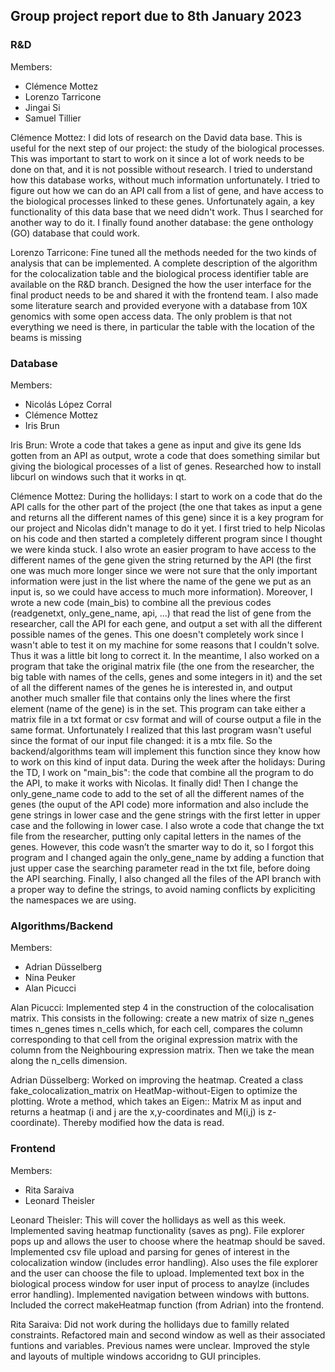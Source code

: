 ## Group project report due to 8th January 2023

### R&D
Members: 
- Clémence Mottez
- Lorenzo Tarricone 
- Jingai Si
- Samuel Tillier 

Clémence Mottez: I did lots of research on the David data base. This is useful for the next step of our project: the study of the biological processes. This was important to start to work on it since a lot of work needs to be done on that, and it is not possible without research. I tried to understand how this database works, without much information unfortunately. I tried to figure out how we can do an API call from a list of gene, and have access to the biological processes linked to these genes. Unfortunately again, a key functionality of this data base that we need didn't work. Thus I searched for another way to do it. I finally found another database: the gene onthology (GO) database that could work. 

Lorenzo Tarricone: Fine tuned all the methods needed for the two kinds of analysis that can be implemented. A complete description of the algorithm for the colocalization table and the biological process identifier table are available on the R&D branch. Designed the how the user interface for the final product needs to be and shared it with the frontend team. I also made some literature search and provided everyone with a database from 10X genomics with some open access data. The only problem is that not everything we need is there, in particular the table with the location of the beams is missing

### Database
Members:
- Nicolás López Corral
- Clémence Mottez
- Iris Brun

Iris Brun: Wrote a code that takes a gene as input and give its gene Ids gotten from an API as output, wrote a code that does something similar but giving the biological processes of a list of genes. Researched how to install libcurl on windows such that it works in qt.

Clémence Mottez: 
During the hollidays: I start to work on a code that do the API calls for the other part of the project (the one that takes as input a gene and returns all the different names of this gene) since it is a key program for our project and Nicolas didn't manage to do it yet. I first tried to help Nicolas on his code and then started a completely different program since I thought we were kinda stuck. I also wrote an easier program to have access to the different names of the gene given the string returned by the API (the first one was much more longer since we were not sure that the only important information were just in the list where the name of the gene we put as an input is, so we could have access to much more information). Moreover, I wrote a new code (main_bis) to combine all the previous codes (readgenetxt, only_gene_name, api, ...) that read the list of gene from the researcher, call the API for each gene, and output a set with all the different possible names of the genes. This one doesn't completely work since I wasn't able to test it on my machine for some reasons that I couldn't solve. Thus it was a little bit long to correct it. In the meantime, I also worked on a program that take the original matrix file (the one from the researcher, the big table with names of the cells, genes and some integers in it) and the set of all the different names of the genes he is interested in, and output another much smaller file that contains only the lines where the first element (name of the gene) is in the set. This program can take either a matrix file in a txt format or csv format and will of course output a file in the same format. Unfortunately I realized that this last program wasn't useful since the format of our input file changed: it is a mtx file. So the backend/algorithms team will implement this function since they know how to work on this kind of input data. 
During the week after the holidays: During the TD, I work on "main_bis": the code that combine all the program to do the API, to make it works with Nicolas. It finally did!
Then I change the only_gene_name code to add to the set of all the different names of the genes (the ouput of the API code) more information and also include the gene strings in lower case and the gene strings with the first letter in upper case and the following in lower case. I also wrote a code that change the txt file from the researcher, putting only capital letters in the names of the genes. However, this code wasn’t the smarter way to do it, so I forgot this program and I changed again the only_gene_name by adding a function that just upper case the searching parameter read in the txt file, before doing the API searching. Finally, I also changed all the files of the API branch with a proper way to define the strings, to avoid naming conflicts by expliciting the namespaces we are using.

### Algorithms/Backend 
Members:
- Adrian Düsselberg
- Nina Peuker
- Alan Picucci

Alan Picucci: Implemented step 4 in the construction of the colocalisation matrix. This consists in the following: create a new matrix of size n_genes times n_genes times n_cells which, for each cell, compares the column corresponding to that cell from the original expression matrix with the column from the Neighbouring expression matrix. Then we take the mean along the n_cells dimension.

Adrian Düsselberg:
Worked on improving the heatmap. Created a class fake_colocalization_matrix on HeatMap-without-Eigen to optimize the plotting. Wrote a method, which takes  an Eigen:: Matrix M as input and returns a heatmap (i and j are the x,y-coordinates and M(i,j) is z-coordinate). Thereby modified how the data is read.    

### Frontend 
Members:
- Rita Saraiva
- Leonard Theisler

Leonard Theisler: This will cover the hollidays as well as this week. Implemented saving heatmap functionality (saves as png). File explorer pops up and allows the user to choose where the heatmap should be saved. Implemented csv file upload and parsing for genes of interest in the colocalization window (includes error handling). Also uses the file explorer and the user can choose the file to upload. Implemented text box in the biological process window for user input of process to anaylze (includes error handling). Implemented navigation between windows with buttons. Included the correct makeHeatmap function (from Adrian) into the frontend.

Rita Saraiva: Did not work during the hollidays due to familly related constraints. Refactored main and second window as well as their associated funtions and variables. Previous names were unclear. Improved the style and layouts of multiple windows accoridng to GUI principles. 
